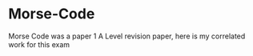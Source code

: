 # Morse-Code
Morse Code was a paper 1 A Level revision paper, here is my correlated work for this exam 
